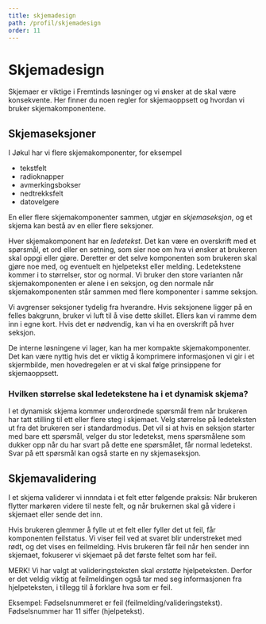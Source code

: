 ```yaml
---
title: skjemadesign
path: /profil/skjemadesign
order: 11
---
```


# Skjemadesign
Skjemaer er viktige i Fremtinds løsninger og vi ønsker at de skal være konsekvente. Her finner du noen regler for skjemaoppsett og hvordan vi bruker skjemakomponentene.

## Skjemaseksjoner
I Jøkul har vi flere skjemakomponenter, for eksempel
- tekstfelt
- radioknapper
- avmerkingsbokser
- nedtrekksfelt
- datovelgere

En eller flere skjemakomponenter sammen, utgjør en _skjemaseksjon_, og et skjema kan bestå av en eller flere seksjoner. 

Hver skjemakomponent har en _ledetekst_. Det kan være en overskrift med et spørsmål, et ord eller en setning, som sier noe om hva vi ønsker at brukeren skal oppgi eller gjøre. Deretter er det selve komponenten som brukeren skal gjøre noe med, og eventuelt en hjelpetekst eller melding. Ledetekstene kommer i to størrelser, stor og normal. Vi bruker den store varianten når skjemakomponenten er alene i en seksjon, og den normale når skjemakomponenten står sammen med flere komponenter i samme seksjon.

Vi avgrenser seksjoner tydelig fra hverandre. Hvis seksjonene ligger på en felles bakgrunn, bruker vi luft til å vise dette skillet. Ellers kan vi ramme dem inn i  egne kort. Hvis det er nødvendig, kan vi ha en overskrift på hver seksjon.

De interne løsningene vi lager, kan ha mer kompakte skjemakomponenter. Det kan være nyttig hvis det er viktig å komprimere informasjonen vi gir i et skjermbilde, men hovedregelen er at vi skal følge prinsippene for skjemaoppsett.

### Hvilken størrelse skal ledetekstene ha i et dynamisk skjema?
I et dynamisk skjema kommer underordnede spørsmål frem når brukeren har tatt stilling til ett eller flere steg i skjemaet. Velg  størrelse på ledeteksten ut fra det brukeren ser i standardmodus. Det vil si at hvis en seksjon starter med bare ett spørsmål, velger du stor ledetekst, mens spørsmålene som dukker opp når du har svart på dette ene spørsmålet, får normal ledetekst. Svar på ett spørsmål kan også starte en ny skjemaseksjon. 

## Skjemavalidering
I et skjema validerer vi innndata i et felt etter følgende praksis: Når brukeren flytter markøren videre til neste felt, og når brukernen skal gå videre i skjemaet eller sende det inn. 

Hvis brukeren glemmer å  fylle ut et felt eller fyller det ut feil, får komponenten feilstatus. Vi viser feil ved at svaret blir understreket med rødt, og det vises en feilmelding. Hvis brukeren får feil når hen sender inn skjemaet, fokuserer vi skjemaet på det første feltet som har feil.

MERK! Vi har valgt at valideringsteksten skal _erstatte_ hjelpeteksten. Derfor er det veldig viktig at feilmeldingen også tar med seg informasjonen fra hjelpeteksten, i tillegg til å forklare hva som er feil.

Eksempel: Fødselsnummeret er feil (feilmelding/valideringstekst). Fødselsnummer har 11 siffer (hjelpetekst). 
